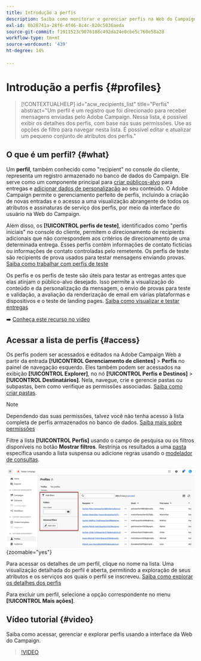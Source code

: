 ```yaml
---
title: Introdução a perfis
description: Saiba como monitorar e gerenciar perfis na Web do Campaign.
exl-id: 0b28741a-28f6-4f46-8c4c-820c5036aeda
source-git-commit: f1911523c9076188c492da24e0cbe5c760e58a28
workflow-type: tm+mt
source-wordcount: '439'
ht-degree: 14%

---
```


# Introdução a perfis {#profiles}

>[!CONTEXTUALHELP]
>id="acw_recipients_list"
>title="Perfis"
>abstract="Um perfil é um registro que foi direcionado para receber mensagens enviadas pelo Adobe Campaign. Nessa lista, é possível exibir os detalhes dos perfis, com base nas suas permissões. Use as opções de filtro para navegar nesta lista. É possível editar e atualizar um pequeno conjunto de atributos dos perfis."

## O que é um perfil? {#what}

Um **perfil**, também conhecido como &quot;recipient&quot; no console do cliente, representa um registro armazenado no banco de dados do Campaign. Ele serve como um componente principal para [criar públicos-alvo](create-audience.md) para entregas e [adicionar dados de personalização](../personalization/personalize.md) ao seu conteúdo. O Adobe Campaign permite o gerenciamento perfeito de perfis, incluindo a criação de novas entradas e o acesso a uma visualização abrangente de todos os atributos e assinaturas de serviço dos perfis, por meio da interface do usuário na Web do Campaign.

Além disso, os **[!UICONTROL perfis de teste]**, identificados como &quot;perfis iniciais&quot; no console do cliente, permitem o direcionamento de recipients adicionais que não correspondem aos critérios de direcionamento de uma determinada entrega. Esses perfis contêm informações de contato fictícias ou informações de contato controladas pelo remetente. Os perfis de teste são recipients de prova usados para testar mensagens enviando provas. [Saiba como trabalhar com perfis de teste](test-profiles.md)

Os perfis e os perfis de teste são úteis para testar as entregas antes que elas atinjam o público-alvo desejado. Isso permite a visualização do conteúdo e da personalização da mensagem, o envio de provas para teste e validação, a avaliação da renderização de email em várias plataformas e dispositivos e o teste de landing pages. [Saiba como visualizar e testar entregas](../preview-test/preview-test.md)

➡️ [Conheça este recurso no vídeo](#video)

## Acessar a lista de perfis {#access}

Os perfis podem ser acessados e editados na Adobe Campaign Web a partir da entrada **[!UICONTROL Gerenciamento de clientes]** > **Perfis** no painel de navegação esquerdo. Eles também podem ser acessados na exibição **[!UICONTROL Explorer]**, no nó **[!UICONTROL Perfis e Destinos]** > **[!UICONTROL Destinatários]**. Nela, navegue, crie e gerencie pastas ou subpastas, bem como verifique as permissões associadas. [Saiba como criar pastas](../get-started/permissions.md#folders).

>[!NOTE]
>
>Dependendo das suas permissões, talvez você não tenha acesso à lista completa de perfis armazenados no banco de dados. [Saiba mais sobre permissões](../get-started/permissions.md)

Filtre a lista **[!UICONTROL Perfis]** usando o campo de pesquisa ou os filtros disponíveis no botão **Mostrar filtros**. Restrinja os resultados a uma [pasta](../get-started/permissions.md#folders) específica usando a lista suspensa ou adicione regras usando o [modelador de consultas](../query/query-modeler-overview.md).

![Filtros disponíveis na lista de perfis](assets/profiles-list-filters.png){zoomable="yes"}

Para acessar os detalhes de um perfil, clique no nome na lista. Uma visualização detalhada do perfil é aberta, permitindo a exploração de seus atributos e os serviços aos quais o perfil se inscreveu. [Saiba como explorar os detalhes dos perfis](create-profile.md)

Para excluir um perfil, selecione a opção correspondente no menu **[!UICONTROL Mais ações]**.

## Vídeo tutorial {#video}

Saiba como acessar, gerenciar e explorar perfis usando a interface da Web do Campaign.

>[!VIDEO](https://video.tv.adobe.com/v/3427293?quality=12)
